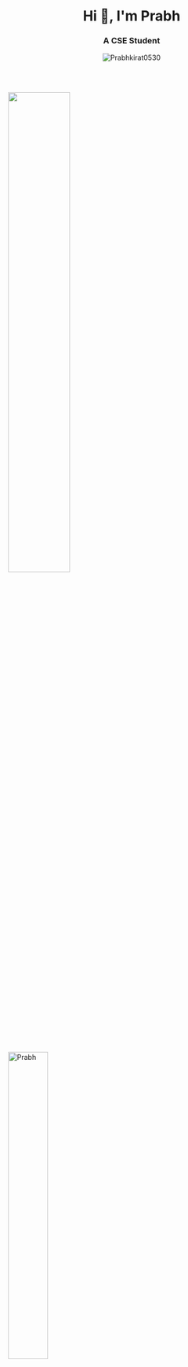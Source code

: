 <!-- ![Prabhkirat Singh](https://user-images.githubusercontent.com/78585333/206633315-19656ba3-cdc9-4cdd-98a7-a12505e48b87.png) -->
<!-- ![Prabhkirat Singh-2](https://user-images.githubusercontent.com/78585333/206633329-cce88165-60fe-4625-86ca-6228de9eb8b4.png) -->


<h1 align="center">Hi 👋, I'm Prabh</h1>
<h3 align="center">A CSE Student</h3>

<p align="center"> <img src="https://komarev.com/ghpvc/?username=Prabhkirat0530&label=Profile%20views&color=0e75b6&style=flat" alt="Prabhkirat0530" /> </p>

<br>
<br>

<a href="#"><img src="https://github-readme-stats.vercel.app/api?username=Prabhkirat0530&show_icons=true&count_private=true&theme=dark" width="50%"></a>
&nbsp; &nbsp; &nbsp; &nbsp; &nbsp; &nbsp;
<a href="#"><img src="https://github-readme-stats.vercel.app/api/top-langs?username=Prabhkirat0530&show_icons=true&locale=en&layout=compact&theme=dark" alt="Prabh" width="40%"/></a>
